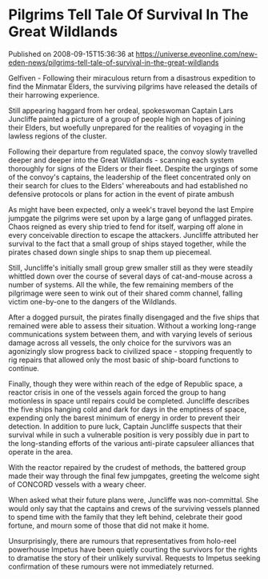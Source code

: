 # Pilgrims Tell Tale Of Survival In The Great Wildlands
Published on 2008-09-15T15:36:36 at https://universe.eveonline.com/new-eden-news/pilgrims-tell-tale-of-survival-in-the-great-wildlands

Gelfiven - Following their miraculous return from a disastrous expedition to find the Minmatar Elders, the surviving pilgrims have released the details of their harrowing experience.

Still appearing haggard from her ordeal, spokeswoman Captain Lars Juncliffe painted a picture of a group of people high on hopes of joining their Elders, but woefully unprepared for the realities of voyaging in the lawless regions of the cluster.

Following their departure from regulated space, the convoy slowly travelled deeper and deeper into the Great Wildlands - scanning each system thoroughly for signs of the Elders or their fleet. Despite the urgings of some of the convoy's captains, the leadership of the fleet concentrated only on their search for clues to the Elders' whereabouts and had established no defensive protocols or plans for action in the event of pirate ambush

As might have been expected, only a week's travel beyond the last Empire jumpgate the pilgrims were set upon by a large gang of unflagged pirates. Chaos reigned as every ship tried to fend for itself, warping off alone in every conceivable direction to escape the attackers. Juncliffe attributed her survival to the fact that a small group of ships stayed together, while the pirates chased down single ships to snap them up piecemeal.

Still, Juncliffe's initially small group grew smaller still as they were steadily whittled down over the course of several days of cat-and-mouse across a number of systems. All the while, the few remaining members of the pilgrimage were seen to wink out of their shared comm channel, falling victim one-by-one to the dangers of the Wildlands.

After a dogged pursuit, the pirates finally disengaged and the five ships that remained were able to assess their situation. Without a working long-range communications system between them, and with varying levels of serious damage across all vessels, the only choice for the survivors was an agonizingly slow progress back to civilized space - stopping frequently to rig repairs that allowed only the most basic of ship-board functions to continue.

Finally, though they were within reach of the edge of Republic space, a reactor crisis in one of the vessels again forced the group to hang motionless in space until repairs could be completed. Juncliffe describes the five ships hanging cold and dark for days in the emptiness of space, expending only the barest minimum of energy in order to prevent their detection. In addition to pure luck, Captain Juncliffe suspects that their survival while in such a vulnerable position is very possibly due in part to the long-standing efforts of the various anti-pirate capsuleer alliances that operate in the area.

With the reactor repaired by the crudest of methods, the battered group made their way through the final few jumpgates, greeting the welcome sight of CONCORD vessels with a weary cheer.

When asked what their future plans were, Juncliffe was non-committal. She would only say that the captains and crews of the surviving vessels planned to spend time with the family that they left behind, celebrate their good fortune, and mourn some of those that did not make it home.

Unsurprisingly, there are rumours that representatives from holo-reel powerhouse Impetus have been quietly courting the survivors for the rights to dramatise the story of their unlikely survival. Requests to Impetus seeking confirmation of these rumours were not immediately returned.
